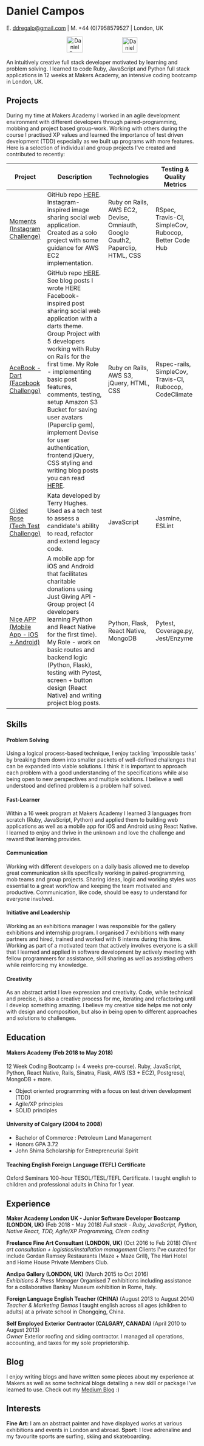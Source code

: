 # Daniel Campos

E. ddregalo@gmail.com  |  M. +44 (0)7958579527  |  London, UK

<p align="center">
<a href="https://www.linkedin.com/in/daniel-campos-982a80ab/">
<img src="https://www.iconfinder.com/data/icons/free-social-icons/67/linkedin_circle_color-512.png" alt="Daniel Campos LinkedIn" hspace="50" height="42" width="42"></a>
<a href="https://github.com/ddregalo">
<img src="https://cdn0.iconfinder.com/data/icons/octicons/1024/mark-github-512.png" alt="Daniel Campos GitHub" hspace="50" height="40" width="40"></a>
</p>

An intuitively creative full stack developer motivated by learning and problem solving. I learned to code Ruby, JavaScript and Python full stack applications in 12 weeks at Makers Academy, an intensive coding bootcamp in London, UK.


## Projects

During my time at Makers Academy I worked in an agile development environment with different developers through paired-programming, mobbing and project based group-work. Working with others during the course I practised XP values and learned the importance of test driven development (TDD) especially as we built up programs with more features. Here is a selection of individual and group projects I've created and contributed to recently:

| Project |Description| Technologies | Testing & Quality Metrics |
|------------------------|------------------------------------------------------------------------------------------------------------------------------------------------------------------------------------------------------|-----------------------------------------|------------------------------|
| [Moments (Instagram Challenge)](http://moments.ddregalo.co.uk)| GitHub repo <a href="https://github.com/ddregalo/instagram-challenge">HERE</a>. Instagram-inspired image sharing social web application. Created as a solo project with some guidance for AWS EC2 implementation. |Ruby on Rails, AWS EC2, Devise, Omniauth, Google Oauth2, Paperclip, HTML, CSS | RSpec, Travis-CI, SimpleCov, Rubocop, Better Code Hub|
| [AceBook - Dart (Facebook Challenge)](http://http://team-dart.herokuapp.com/) | GitHub repo <a href="https://github.com/ddregalo/instagram-challenge">HERE</a>. See blog posts I wrote HERE Facebook-inspired post sharing social web application with a darts theme. Group Project with 5 developers working with Ruby on Rails for the first time. My Role - implementing basic post features, comments, testing, setup Amazon S3 Bucket for saving user avatars (Paperclip gem), implement Devise for user authentication, frontend jQuery, CSS styling and writing blog posts you can read <a href="https://medium.com/@teamdartlondon">HERE</a>. | Ruby on Rails, AWS S3, jQuery, HTML, CSS | Rspec-rails, SimpleCov, Travis-CI, Rubocop, CodeClimate |
| [Gilded Rose (Tech Test Challenge)](https://github.com/ddregalo/gilded-rose/tree/master/js) | Kata developed by Terry Hughes. Used as a tech test to assess a candidate's ability to read, refactor and extend legacy code. | JavaScript | Jasmine, ESLint |
| [Nice APP (Mobile App - iOS + Android)](https://github.com/RandJam/nice) | A mobile app for iOS and Android that facilitates charitable donations using Just Giving API - Group project (4 developers learning Python and React Native for the first time). My Role - work on basic routes and backend logic (Python, Flask), testing with Pytest, screen + button design (React Native) and writing project blog posts.| Python, Flask, React Native, MongoDB | Pytest, Coverage.py, Jest/Enzyme |


## Skills

#### Problem Solving
Using a logical process-based technique, I enjoy tackling 'impossible tasks' by breaking them down into smaller packets of well-defined challenges that can be expanded into viable solutions. I think it is important to approach each problem with a good understanding of the specifications while also being open to new perspectives and multiple solutions. I believe a well understood and defined problem is a problem half solved.

#### Fast-Learner
Within a 16 week program at Makers Academy I learned 3 languages from scratch (Ruby, JavaScript, Python) and applied them to building web applications as well as a mobile app for iOS and Android using React Native. I learned to enjoy and thrive in the unknown and love the challenge and reward that learning provides.

#### Communication
Working with different developers on a daily basis allowed me to develop great communication skills specifically working in paired-programming, mob teams and group projects. Sharing ideas, logic and working styles was essential to a great workflow and keeping the team motivated and productive. Communication, like code, should be easy to understand for everyone involved.

#### Initiative and Leadership
Working as an exhibitions manager I was responsible for the gallery exhibitions and internship program. I organised 7 exhibitions with many partners and hired, trained and worked with 6 interns during this time. Working as part of a motivated team that actively involves everyone is a skill that I learned and applied in software development by actively meeting with fellow programmers for assistance, skill sharing as well as assisting others while reinforcing my knowledge.

#### Creativity
As an abstract artist I love expression and creativity. Code, while technical and precise, is also a creative process for me, iterating and refactoring until I develop something amazing. I believe my creative side helps me not only with design and composition, but also in being open to different approaches and solutions to challenges.


## Education

#### Makers Academy (Feb 2018 to May 2018)
12 Week Coding Bootcamp (+ 4 weeks pre-course). Ruby, JavaScript, Python,
React Native, Rails, Sinatra, Flask, AWS (S3 + EC2), Postgresql, MongoDB + more.

- Object oriented programming with a focus on test driven development (TDD)
- Agile/XP principles
- SOLID principles

#### University of Calgary (2004 to 2008)

- Bachelor of Commerce : Petroleum Land Management
- Honors GPA 3.72
- John Shirra Scholarship for Entrepreneurial Spirit

#### Teaching English Foreign Language (TEFL) Certificate

Oxford Seminars 100-hour TESOL/TESL/TEFL Certificate. I taught english to children and professional adults in China for 1 year.


## Experience

**Maker Academy London UK - Junior Software Developer Bootcamp (LONDON, UK)** (Feb 2018 - May 2018)
*Full stack - Ruby, JavaScript, Python, Native React, TDD, Agile/XP Programming, Clean coding*

**Freelance Fine Art Consultant (LONDON, UK)** (Oct 2016 to Feb 2018)
*Client art consultation + logistics/installation management*
Clients I've curated for include Gordan Ramsey Restaurants (Maze + Maze Grill),
The Hari Hotel and Home House Private Members Club.

**Andipa Gallery (LONDON, UK)** (March 2015 to Oct 2016)   
*Exhibitions & Press Manager*
Organised 7 exhibitions including assistance for a collaborative Banksy Museum
exhibition in Rome, Italy.

**Foreign Language English Teacher (CHINA)** (August 2013 to August 2014)   
*Teacher & Marketing Demos*
I taught english across all ages (children to adults) at a private school in Chongqing, China.

**Self Employed Exterior Contractor (CALGARY, CANADA)** (April 2010 to August 2013)   
*Owner*
Exterior roofing and siding contractor. I managed all operations, accounting,
and taxes for my sole proprietorship.

## Blog

I enjoy writing blogs and have written some pieces about my experience at Makers as well as some technical blogs detailing a new skill or package I've learned to use. Check out my <a href="https://medium.com/@ddcampos">Medium Blog<a/> :)



## Interests

**Fine Art:** I am an abstract painter and have displayed works at various exhibitions and events in London and abroad.
**Sport:** I love adrenaline and my favourite sports are surfing, skiing and skateboarding.
